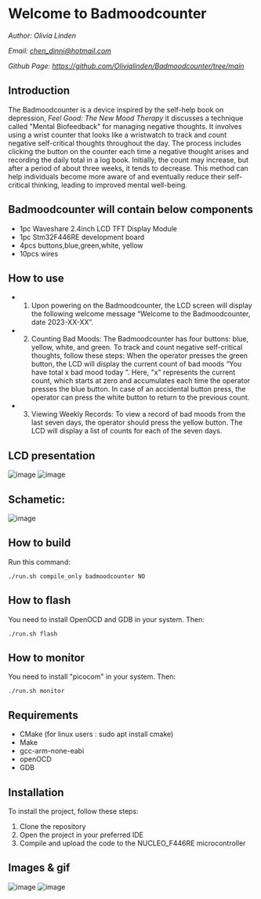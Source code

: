 # Welcome to Badmoodcounter
*Author: Olivia Linden*

*Email: chen_dinni@hotmail.com*

*Github Page: https://github.com/Olivialinden/Badmoodcounter/tree/main*

## Introduction
The Badmoodcounter is a device inspired by the self-help book on depression, *Feel Good: The New Mood Therapy* it discusses a technique called "Mental Biofeedback" for managing negative thoughts. It involves using a wrist counter that looks like a wristwatch to track and count negative self-critical thoughts throughout the day. The process includes clicking the button on the counter each time a negative thought arises and recording the daily total in a log book. Initially, the count may increase, but after a period of about three weeks, it tends to decrease. This method can help individuals become more aware of and eventually reduce their self-critical thinking, leading to improved mental well-being.

## Badmoodcounter will contain below components  
* 1pc Waveshare 2.4inch LCD TFT Display Module
* 1pc Stm32F446RE development board
* 4pcs buttons,blue,green,white, yellow
* 10pcs wires

## How to use
* 1. Upon powering on the Badmoodcounter, the LCD screen will display the following welcome message “Welcome to the Badmoodcounter, date 2023-XX-XX”.
* 2. Counting Bad Moods:
The Badmoodcounter has four buttons: blue, yellow, white, and green. To track and count negative self-critical thoughts, follow these steps:
When the operator presses the green button, the LCD will display the current count of bad moods “You have total x bad mood today ”. Here, "x" represents the current count, which starts at zero and accumulates each time the operator presses the blue button.
In case of an accidental button press, the operator can press the white button to return to the previous count.
* 3. Viewing Weekly Records:
To view a record of bad moods from the last seven days, the operator should press the yellow button. The LCD will display a list of counts for each of the seven days.

## LCD presentation

  ![image](LCDpresentation1.PNG)
  ![image](LCDpresentation2.PNG)

## Schametic:

   ![image](badmood_schametic.png)


## How to build

Run this command:

    ./run.sh compile_only badmoodcounter NO

## How to flash

You need to install OpenOCD and GDB in your system. Then:

    ./run.sh flash

## How to monitor

You need to install "picocom" in your system. Then:

    ./run.sh monitor

## Requirements

* CMake (for linux users : sudo apt install cmake)
* Make 
* gcc-arm-none-eabi
* openOCD
* GDB


 ## Installation

 To install the project, follow these steps:

  1. Clone the repository
  2. Open the project in your preferred IDE
  3. Compile and upload the code to the NUCLEO_F446RE microcontroller


## Images & gif

  ![image](badmoodcounter1.PNG)
  ![image](badmoodcounter2.PNG)


  
